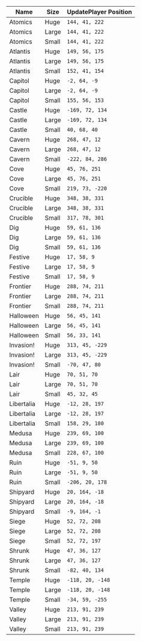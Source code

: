 
| Name        | Size  | UpdatePlayer Position         |
|-------------|-------|-------------------------------|
| Atomics     | Huge  | `144, 41, 222`                |
| Atomics     | Large | `144, 41, 222`                |
| Atomics     | Small | `144, 41, 222`                |
| Atlantis    | Huge  | `149, 56, 175`                |
| Atlantis    | Large | `149, 56, 175`                |
| Atlantis    | Small | `152, 41, 154`                |
| Capitol     | Huge  | `-2, 64, -9`                  |
| Capitol     | Large | `-2, 64, -9`                  |
| Capitol     | Small | `155, 56, 153`                |
| Castle      | Huge  | `-169, 72, 134`               |
| Castle      | Large | `-169, 72, 134`               |
| Castle      | Small | `40, 68, 40`                  |
| Cavern      | Huge  | `268, 47, 12`                 |
| Cavern      | Large | `268, 47, 12`                 |
| Cavern      | Small | `-222, 84, 286`               |
| Cove        | Huge  | `45, 76, 251`                 |
| Cove        | Large | `45, 76, 251`                 |
| Cove        | Small | `219, 73, -220`               |
| Crucible    | Huge  | `348, 38, 331`                |
| Crucible    | Large | `348, 38, 331`                |
| Crucible    | Small | `317, 78, 301`                |
| Dig         | Huge  | `59, 61, 136`                 |
| Dig         | Large | `59, 61, 136`                 |
| Dig         | Small | `59, 61, 136`                 |
| Festive     | Huge  | `17, 58, 9`                   |
| Festive     | Large | `17, 58, 9`                   |
| Festive     | Small | `17, 58, 9`                   |
| Frontier    | Huge  | `288, 74, 211`                |
| Frontier    | Large | `288, 74, 211`                |
| Frontier    | Small | `288, 74, 211`                |
| Halloween   | Huge  | `56, 45, 141`                 |
| Halloween   | Large | `56, 45, 141`                 |
| Halloween   | Small | `56, 33, 141`                 |
| Invasion!   | Huge  | `313, 45, -229`               |
| Invasion!   | Large | `313, 45, -229`               |
| Invasion!   | Small | `-70, 47, 80`                 |
| Lair        | Huge  | `70, 51, 70`                  |
| Lair        | Large | `70, 51, 70`                  |
| Lair        | Small | `45, 32, 45`                  |
| Libertalia  | Huge  | `-12, 28, 197`                |
| Libertalia  | Large | `-12, 28, 197`                |
| Libertalia  | Small | `158, 29, 180`                |
| Medusa      | Huge  | `239, 69, 100`                |
| Medusa      | Large | `239, 69, 100`                |
| Medusa      | Small | `228, 67, 100`                |
| Ruin        | Huge  | `-51, 9, 50`                  |
| Ruin        | Large | `-51, 9, 50`                  |
| Ruin        | Small | `-206, 20, 178`               |
| Shipyard    | Huge  | `20, 164, -18`                |
| Shipyard    | Large | `20, 164, -18`                |
| Shipyard    | Small | `-9, 164, -1`                 |
| Siege       | Huge  | `52, 72, 208`                 |
| Siege       | Large | `52, 72, 208`                 |
| Siege       | Small | `52, 72, 197`                 |
| Shrunk      | Huge  | `47, 36, 127`                 |
| Shrunk      | Large | `47, 36, 127`                 |
| Shrunk      | Small | `-82, 40, 134`                |
| Temple      | Huge  | `-118, 20, -148`              |
| Temple      | Large | `-118, 20, -148`              |
| Temple      | Small | `-34, 59, -255`               |
| Valley      | Huge  | `213, 91, 239`                |
| Valley      | Large | `213, 91, 239`                |
| Valley      | Small | `213, 91, 239`                |
